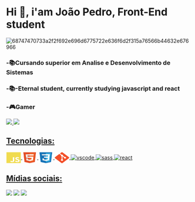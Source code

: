 ### 
<h1>Hi 👋, i'am João Pedro, Front-End student</h1>

![68747470733a2f2f692e696d6775722e636f6d2f315a76566b44632e676966](https://user-images.githubusercontent.com/109706085/217960398-1db903da-a2f1-4379-bf42-e3c25fdc6e97.gif)

  <div align="flex-start">
    <h3>-📚<strong>Cursando superior em Analise e Desenvolvimento de Sistemas</strong></h3>
    <h3>-📚-Eternal student, currently studying javascript and react</h3>
    <h3>-🎮Gamer</h3>
  </div>
<div style="display" align="flex-start">
  <a href="https://github.com/JPbyte">
  <img height="170em" src="https://github-readme-stats.vercel.app/api?username=JPbyte&show_icons=true&theme=radical&include_all_commits=true&count_private=true"/>
  <img height="170em" src="https://github-readme-stats.vercel.app/api/top-langs/?username=JPbyte&layout=compact&langs_count=7&theme=radical"/>
</div>
<h2>Tecnologias:</h2>
<div style="display: inline_block">
  <img align="center" alt="JPbyte-Js" height="30" width="40" src="https://raw.githubusercontent.com/devicons/devicon/master/icons/javascript/javascript-plain.svg">
  <img align="center" alt="JPbyte-HTML" height="30" width="40" src="https://raw.githubusercontent.com/devicons/devicon/master/icons/html5/html5-original.svg">
  <img align="center" alt="JPbyte-CSS" height="30" width="40" src="https://raw.githubusercontent.com/devicons/devicon/master/icons/css3/css3-original.svg">
  <img align="center" alt="JPbyte-git" height="30" width="40" src="https://raw.githubusercontent.com/devicons/devicon/master/icons/git/git-plain.svg">
  <img align="center" src="https://cdn.jsdelivr.net/gh/devicons/devicon/icons/vscode/vscode-original.svg" alt="vscode" width="35" height="35"/>
  <img align="center" src="https://cdn.jsdelivr.net/gh/devicons/devicon/icons/sass/sass-original.svg" alt="sass" width="50" height="35"/>
  <img align="center" src="https://cdn.jsdelivr.net/gh/devicons/devicon/icons/react/react-original.svg" alt="react" width="50" height="35"/>
</div>
<h2>Mídias sociais:</h2>
<div style="display: inline_block">
  <a href="https://www.youtube.com/@joaopedrofernandes5276/featuredUC_-uuuZbY0AAt9CViNzvc-Q" target="_blank"><img src="https://img.shields.io/badge/YouTube-FF0000?style=for-the-badge&logo=youtube&logoColor=white" target="_blank"></a>
  <a href="https://instagram.com/joaofteixeiraa/" target="_blank"><img src="https://img.shields.io/badge/-Instagram-%23E4405F?style=for-the-badge&logo=instagram&logoColor=white" target="_blank"></a>
 <a href="https://www.linkedin.com/in/jo%C3%A3o-pedro-fernandes-738720213/" target="_blank"><img src="https://img.shields.io/badge/-LinkedIn-%230077B5?style=for-the-badge&logo=linkedin&logoColor=white" target="_blank"></a> 
</div>
  
